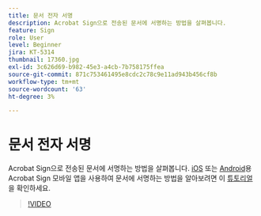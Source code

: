 ```yaml
---
title: 문서 전자 서명
description: Acrobat Sign으로 전송된 문서에 서명하는 방법을 살펴봅니다.
feature: Sign
role: User
level: Beginner
jira: KT-5314
thumbnail: 17360.jpg
exl-id: 3c626d69-b982-45e3-a4cb-7b758175ffea
source-git-commit: 871c753461495e8cdc2c78c9e11ad943b456cf8b
workflow-type: tm+mt
source-wordcount: '63'
ht-degree: 3%

---
```


# 문서 전자 서명

Acrobat Sign으로 전송된 문서에 서명하는 방법을 살펴봅니다. [iOS](https://apps.apple.com/us/app/adobe-sign/id481082197) 또는 [Android](https://play.google.com/store/apps/details?id=com.adobe.echosign&hl=en)용 Acrobat Sign 모바일 앱을 사용하여 문서에 서명하는 방법을 알아보려면 이 [튜토리얼](../mobile/sign-mobile.md)을 확인하세요.

>[!VIDEO](https://video.tv.adobe.com/v/3411233?quality=12&learn=on&hidetitle=true&captions=kor)
